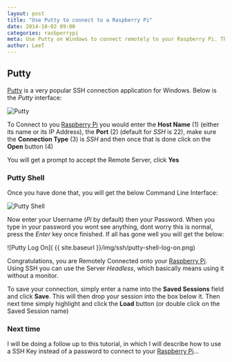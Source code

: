 ```yaml
---
layout: post
title: "Use Putty to connect to a Raspberry Pi"
date: 2014-10-02 09:00
categories: rasbperrypi
meta: Use Putty on Windows to connect remotely to your Raspberry Pi. This is a good method to use if you want to use your Raspberry Pi as a headless server or media center. Use the Command Line/Terminal to add remote updates and new installations on your Raspberry Pi
author: LeeT
---
```


## Putty

[Putty][putty] is a very popular SSH connection application for Windows. Below is the _Putty_ interface:

![Putty]({{site.baseurl}}/img/ssh/putty.png) 

To Connect to you [Raspberry Pi](http://www.raspberrypi.org/) you would enter the **Host Name** (1) (either its name or its IP Address), the **Port** (2) (default for _SSH_ is 22), make sure the **Connection Type** (3) is _SSH_ and then once that is done click on the **Open** button (4)

You will get a prompt to accept the Remote Server, click **Yes**

### Putty Shell

Once you have done that, you will get the below Command Line Interface:

![Putty Shell]({{site.baseurl}}/img/ssh/putty-shell.png)

Now enter your Username (_Pi_ by default) then your Password. When you type in your password you wont see anything, dont worry this is normal, press the _Enter_ key once finished. If all has gone well you will get the below:

![Putty Log On]( {{ site.baseurl }}/img/ssh/putty-shell-log-on.png) 

Congratulations, you are Remotely Connected onto your [Raspberry Pi](http://www.raspberrypi.org/). Using SSH you can use the Server _Headless_, which basically means using it without a monitor.

To save your connection, simply enter a name into the **Saved Sessions** field and click **Save**. This will then drop your session into the box below it. Then next time simply highlight and click the **Load** button (or double click on the Saved Session name)


### Next time 

I will be doing a follow up to this tutorial, in which I will describe how to use a SSH Key instead of a password to connect to your [Raspberry Pi](http://www.raspberrypi.org/)...



[git]: http://git-scm.com/
[putty]: http://www.chiark.greenend.org.uk/~sgtatham/putty/download.html